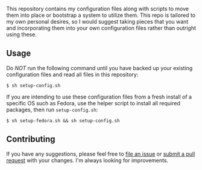 This repository contains my configuration files along with scripts to
move them into place or bootstrap a system to utilize them. This repo
is tailored to my own personal desires, so I would suggest taking pieces
that you want and incorporating them into your own configuration files
rather than outright using these.


## Usage
Do _NOT_ run the following command until you have backed up your
existing configuration files and read all files in this repository:

	$ sh setup-config.sh

If you are intending to use these configuration files from a fresh
install of a specific OS such as Fedora, use the helper script to
install all required packages, then run `setup-config.sh`:

	$ sh setup-fedora.sh && sh setup-config.sh


## Contributing
If you have any suggestions, please feel free to
[file an issue](https://github.com/jcmdln/config/issues) or
[submit a pull request](https://github.com/jcmdln/config/pulls) with
your changes. I'm always looking for improvements.
